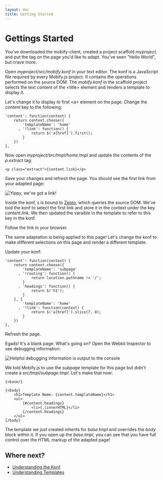 ```yaml
---
layout: doc
title: Getting Started
---
```


# Gettings Started

You've downloaded the mobify-client, created a project scaffold *myproject*,
and put the tag on the page you'd like to adapt. You've seen "Hello World", but
crave more.

Open _myproject/src/mobify.konf_ in your text editor. The konf is a JavaScript
file required by every Mobify.js project. It contains the operations performed 
on the source DOM. The _mobify.konf_ in the scaffold project selects the text 
content of the &lt;title&gt; element and renders a template to display it.

Let's change it to display to first &lt;a&gt; element on the page. Change the 
*content* key to the following:

    'content': function(context) {
        return context.choose({
            'templateName': 'home'
          , '!link': function() {
                return $('a[href]').first();
            }
        })
    },

Now open _myproject/src/tmpl/home.tmpl_ and update the contents of the 
*p.extract* tag:
    
    <p class="extract">{content.link}</p>

Save your changes and refresh the page. You should see the first link from your 
adapted page:

![Yippy, we've got a link!](/mobifyjs/static/img/getting-started-link.png)

Inside the konf, `$` is bound to [Zepto](http://zeptojs.com), which queries the 
source DOM. We've told the konf to select the first link and store it in the 
context under the key *content.link*. We then updated the varaible in the 
template to refer to this key in the konf.

Follow the link in your browser.

The same adaptation is being applied to this page! Let's change the konf to 
make different selections on this page and render a different template.

Update your konf:

    'content': function(context) {
        return context.choose({
            'templateName': 'subpage'
          , '!routing': function() {
                return location.pathname != '/';
            }
          , 'headings': function() {
                return $('h1');
            }
        }, {
            'templateName': 'home'
          , '!link': function(context) {
                return $('a[href]').slice(7, 8);
            }
        })
    },

Refresh the page.

Egads! It's a blank page. What's going on? Open the Webkit Inspector to see 
debugging information:

![Helpful debugging information is output to the console](/mobifyjs/static/img/getting-started-error.png)

We told Mobify.js to use the *subpage* template for this page but didn't create
a _src/tmpl/subpage.tmpl_. Let's make that now:

    {>base/}

    {<body}
        <h1>Template Name: {content.templateName}</h1>
        <ul>
            {#content.headings}
                <li>{.|innerHTML}</li>
            {/content.headings}
        </ul>
    {/body}

The template we just created inherits for _base.tmpl_ and overrides the *body*
block within it. If you open up the _base.tmpl_, you can see that you have full
control over the HTML markup of the adapted page!

## Where next?

* [Understanding the Konf](../understanding-konf/)
* [Understanding Templates](../understanding-templates/)
